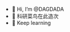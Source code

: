 - 👋 Hi, I’m @DAGDADA
- 👀 科研菜鸟在此造次
- 🌱 Keep learning

<!---
DAGDADA/DAGDADA is a ✨ special ✨ repository because its `README.md` (this file) appears on your GitHub profile.
You can click the Preview link to take a look at your changes.
--->

